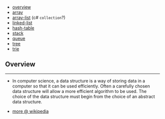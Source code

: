 * [overview](#overview)
* [array](./array)
* [array-list](./array-list) (c# `collection`?)
* [linked-list](./linked-list)
* [hash-table](./hash-table)
* [stack](./stack)
* [queue](./queue)
* [tree](./tree)
* [trie](./trie)

## Overview <a name="overview"></a>

---

* In computer science, a data structure is a way of storing data in a computer so that it can be used efficiently. Often a carefully chosen data structure will allow a more efficient algorithm to be used. The choice of the data structure must begin from the choice of an abstract data structure.

* [more @ wikipedia](https://en.wikipedia.org/wiki/List_of_data_structures)